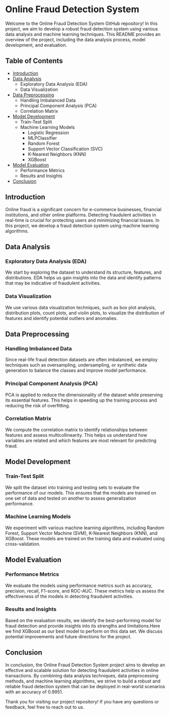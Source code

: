 # Online Fraud Detection System

Welcome to the Online Fraud Detection System GitHub repository! In this project, we aim to develop a robust fraud detection system using various data analysis and machine learning techniques. This README provides an overview of the project, including the data analysis process, model development, and evaluation.

## Table of Contents
- [Introduction](#introduction)
- [Data Analysis](#data-analysis)
  - Exploratory Data Analysis (EDA)
  - Data Visualization
- [Data Preprocessing](#data-preprocessing)
  - Handling Imbalanced Data
  - Principal Component Analysis (PCA)
  - Correlation Matrix
- [Model Development](#model-development)
  - Train-Test Split
  - Machine Learning Models
    - Logistic Regression
    - MLPClassifier
    - Random Forest
    - Support Vector Classification (SVC)
    - K-Nearest Neighbors (KNN)
    - XGBoost
- [Model Evaluation](#model-evaluation)
  - Performance Metrics
  - Results and Insights
- [Conclusion](#conclusion)

## Introduction

Online fraud is a significant concern for e-commerce businesses, financial institutions, and other online platforms. Detecting fraudulent activities in real-time is crucial for protecting users and minimizing financial losses. In this project, we develop a fraud detection system using machine learning algorithms.

## Data Analysis

### Exploratory Data Analysis (EDA)

We start by exploring the dataset to understand its structure, features, and distributions. EDA helps us gain insights into the data and identify patterns that may be indicative of fraudulent activities.

### Data Visualization

We use various data visualization techniques, such as box plot analysis, distribution plots, count plots, and violin plots, to visualize the distribution of features and identify potential outliers and anomalies.

## Data Preprocessing

### Handling Imbalanced Data

Since real-life fraud detection datasets are often imbalanced, we employ techniques such as oversampling, undersampling, or synthetic data generation to balance the classes and improve model performance.

### Principal Component Analysis (PCA)

PCA is applied to reduce the dimensionality of the dataset while preserving its essential features. This helps in speeding up the training process and reducing the risk of overfitting.

### Correlation Matrix

We compute the correlation matrix to identify relationships between features and assess multicollinearity. This helps us understand how variables are related and which features are most relevant for predicting fraud.

## Model Development

### Train-Test Split

We split the dataset into training and testing sets to evaluate the performance of our models. This ensures that the models are trained on one set of data and tested on another to assess generalization performance.

### Machine Learning Models

We experiment with various machine learning algorithms, including Random Forest, Support Vector Machine (SVM), K-Nearest Neighbors (KNN), and XGBoost. These models are trained on the training data and evaluated using cross-validation.

## Model Evaluation

### Performance Metrics

We evaluate the models using performance metrics such as accuracy, precision, recall, F1-score, and ROC-AUC. These metrics help us assess the effectiveness of the models in detecting fraudulent activities.

### Results and Insights

Based on the evaluation results, we identify the best-performing model for fraud detection and provide insights into its strengths and limitations.Here we find XGBoost as our best model to perform on this data set. We discuss potential improvements and future directions for the project.

## Conclusion

In conclusion, the Online Fraud Detection System project aims to develop an effective and scalable solution for detecting fraudulent activities in online transactions. By combining data analysis techniques, data preprocessing methods, and machine learning algorithms, we strive to build a robust and reliable fraud detection system that can be deployed in real-world scenarios with an accuracy of 0.9951.

Thank you for visiting our project repository! If you have any questions or feedback, feel free to reach out to us.
